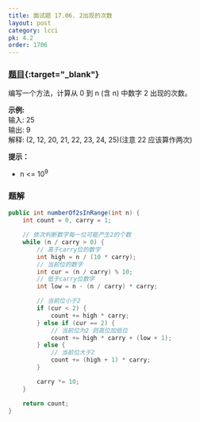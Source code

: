 ```yaml
---
title: 面试题 17.06. 2出现的次数
layout: post
category: lcci
pk: 4.2
order: 1706
---
```


### [题目](https://leetcode-cn.com/number-of-2s-in-range-lcci/){:target="_blank"}

编写一个方法，计算从 0 到 n (含 n) 中数字 2 出现的次数。

**示例:**  
输入: 25  
输出: 9  
解释: (2, 12, 20, 21, 22, 23, 24, 25)(注意 22 应该算作两次)

**提示：**
- n <= 10<sup>9</sup>

### 题解

```java
public int numberOf2sInRange(int n) {
    int count = 0, carry = 1;

    // 依次判断数字每一位可能产生2的个数
    while (n / carry > 0) {
        // 高于carry位的数字
        int high = n / (10 * carry);
        // 当前位的数字
        int cur = (n / carry) % 10;
        // 低于carry位数字
        int low = n - (n / carry) * carry;

        // 当前位小于2
        if (cur < 2) {
            count += high * carry;
        } else if (cur == 2) {
            // 当前位为2 则高位加低位
            count += high * carry + (low + 1);
        } else {
            // 当前位大于2
            count += (high + 1) * carry;
        }

        carry *= 10;
    }

    return count;
}
```